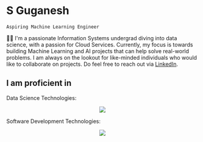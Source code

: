 <!--
**guga-nesh/guga-nesh** is a ✨ _special_ ✨ repository because its `README.md` (this file) appears on your GitHub profile.

Here are some ideas to get you started:

- 🔭 I’m currently working on ...
- 🌱 I’m currently learning ...
- 👯 I’m looking to collaborate on ...
- 🤔 I’m looking for help with ...
- 💬 Ask me about ...
- 📫 How to reach me: ...
- 😄 Pronouns: ...
- ⚡ Fun fact: ...
-->

# S Guganesh
`Aspiring Machine Learning Engineer`

👨‍💻 I'm a passionate Information Systems undergrad diving into data science, with a passion for Cloud Services. Currently, my focus is towards building Machine Learning and AI projects that can help solve real-world problems. I am always on the lookout for like-minded individuals who would like to collaborate on projects. Do feel free to reach out via [LinkedIn](https://www.linkedin.com/in/s-guganesh/).

## I am proficient in
Data Science Technologies:
<div align="center">
  <a href="https://skillicons.dev">
    <img src="https://skillicons.dev/icons?i=python,r"/>
  </a>
</div>

Software Development Technologies:
<div align="center">
  <a href="https://skillicons.dev">
    <img src="https://skillicons.dev/icons?i=html,css,bootstrap,php,javascript,jquery,vue,docker,laravel,nodejs,express,aws"/>
  </a>
</div>




